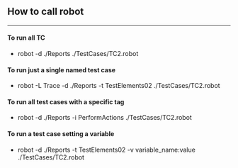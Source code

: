 ## How to call robot 
---------------
#### To run all TC
-  robot -d ./Reports ./TestCases/TC2.robot

#### To run just a single named test case
-  robot -L Trace -d ./Reports -t TestElements02 ./TestCases/TC2.robot

#### To run all test cases with a specific tag
-  robot -d ./Reports -i PerformActions ./TestCases/TC2.robot

#### To run a test case setting a variable
-  robot -d ./Reports -t TestElements02 -v variable_name:value ./TestCases/TC2.robot
